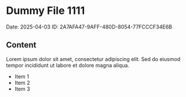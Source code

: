 # Dummy File 1111

Date: 2025-04-03
ID: 2A7AFA47-9AFF-480D-8054-77FCCCF34E6B

## Content

Lorem ipsum dolor sit amet, consectetur adipiscing elit.
Sed do eiusmod tempor incididunt ut labore et dolore magna aliqua.

* Item 1
* Item 2
* Item 3

